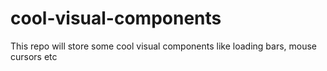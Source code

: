 # cool-visual-components
This repo will store some cool visual components like loading bars, mouse cursors etc
